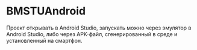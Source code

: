 # BMSTUAndroid
Проект открывать в Android Studio, запускать можно через эмулятор в Android Studio, либо через APK-файл, сгенерированный в среде и установленный на смартфон.
